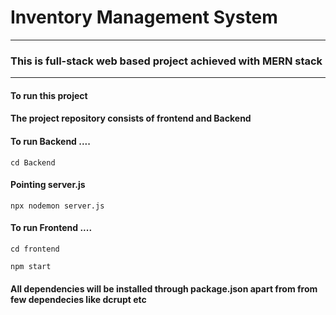 # Inventory Management System 
----------------------------------------------------------------
### This is full-stack web based project achieved with MERN stack 
----------------------------------------------------------------

#### To run this project 

#### The project repository consists of frontend and Backend

#### To run Backend ....
```
cd Backend
```
#### Pointing server.js 
```
npx nodemon server.js
```

#### To run Frontend ....
```
cd frontend
```
```
npm start
```

#### All dependencies will be installed through package.json apart from from few dependecies like dcrupt etc

